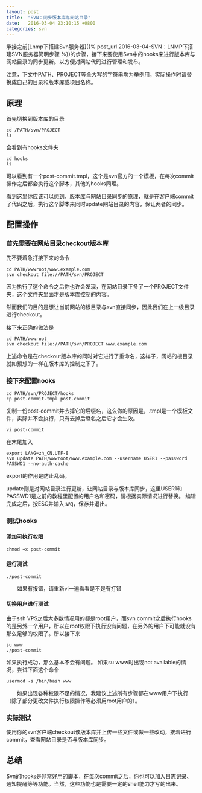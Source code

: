 ```yaml
---
layout: post
title:  "SVN：同步版本库与网站目录"
date:   2016-03-04 23:10:15 +0800
categories: svn
---
```


承接之前[Lnmp下搭建Svn服务器]({% post_url 2016-03-04-SVN：LNMP下搭建SVN服务器简明步骤 %})的步骤，接下来要使用Svn中的hooks来进行版本库与网站目录的同步更新。以方便对网站代码进行管理和发布。

注意，下文中PATH、PROJECT等全大写的字符串均为举例用，实际操作时请替换成自己的目录和版本库或项目名称。

## 原理

首先切换到版本库的目录

    cd /PATH/svn/PROJECT
    ls

会看到有hooks文件夹

    cd hooks
    ls

可以看到有一个post-commit.tmpl，这个是svn官方的一个模板，在每次commit操作之后都会执行这个脚本，其他的hooks同理。

看到这里你应该可以想到，版本库与网站目录同步的原理，就是在客户端commit了代码之后，执行这个脚本来同时update网站目录的内容，保证两者的同步。

## 配置操作

### 首先需要在网站目录checkout版本库

先不要着急打接下来的命令

    cd PATH/wwwroot/www.example.com
    svn checkout file://PATH/svn/PROJECT
    
因为执行了这个命令之后你也许会发现，在网站目录下多了一个PROJECT文件夹，这个文件夹里面才是版本库控制的内容。

然而我们的目的是想让当前网站的根目录与svn直接同步，因此我们在上一级目录进行checkout。

接下来正确的做法是

    cd PATH/wwwroot
    svn checkout file://PATH/svn/PROJECT www.example.com

上述命令是在checkout版本库的同时对它进行了重命名，这样子，网站的根目录就如预想的一样在版本库的控制之下了。

### 接下来配置hooks

    cd PATH/svn/PROJECT/hooks
    cp post-commit.tmpl post-commit

复制一份post-commit并去掉它的后缀名，这么做的原因是，.tmpl是一个模板文件，实际并不会执行，只有去掉后缀名之后它才会生效。

    vi post-commit

在末尾加入

    export LANG=zh_CN.UTF-8
    svn update PATH/wwwroot/www.example.com --username USER1 --password PASSWD1 --no-auth-cache

export的作用是防止乱码。

update则是对网站目录进行更新，让网站目录与版本库同步，这里USER1和PASSWD1是之前的教程里配置的用户名和密码，请根据实际情况进行替换。
编辑完成之后，按ESC并输入:wq，保存并退出。

### 测试hooks
#### 添加可执行权限

    chmod +x post-commit

#### 运行测试

    ./post-commit
    
　　如果有报错，请重新vi一遍看看是不是有打错

#### 切换用户进行测试

由于ssh VPS之后大多数情况用的都是root用户，而svn commit之后执行hooks的是另外一个用户，所以在root权限下执行没有问题，在另外的用户下可能就没有那么足够的权限了。所以接下来

    su www
    ./post-commit

如果执行成功，那么基本不会有问题。
如果su www时出现not available的情况，尝试下面这个命令

    usermod -s /bin/bash www

　　如果出现各种权限不足的情况，我建议上述所有步骤都在www用户下执行（除了部分更改文件执行权限操作等必须用root用户的）。

### 实际测试

使用你的svn客户端checkout该版本库并上传一些文件或做一些改动，接着进行commit，查看网站目录是否与版本库同步。

## 总结

Svn的hooks是非常好用的脚本，在每次commit之后，你也可以加入日志记录、通知提醒等等功能。当然，这些功能也是需要一定的shell能力才写的出来。
